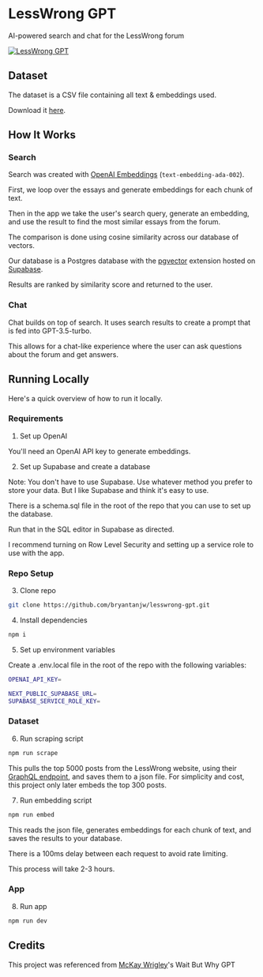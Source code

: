 # LessWrong GPT

AI-powered search and chat for the LessWrong forum

[![LessWrong GPT](./public/lw.png)](https://lesswrong.com/)

## Dataset

The dataset is a CSV file containing all text & embeddings used.

Download it [here](https://drive.google.com/file/d/1FXYg5TlY6-oMFeCMS0nOsZi7YJjXLBKa/view?usp=sharing).

## How It Works

### Search

Search was created with [OpenAI Embeddings](https://platform.openai.com/docs/guides/embeddings) (`text-embedding-ada-002`).

First, we loop over the essays and generate embeddings for each chunk of text.

Then in the app we take the user's search query, generate an embedding, and use the result to find the most similar essays from the forum.

The comparison is done using cosine similarity across our database of vectors.

Our database is a Postgres database with the [pgvector](https://github.com/pgvector/pgvector) extension hosted on [Supabase](https://supabase.com/).

Results are ranked by similarity score and returned to the user.

### Chat

Chat builds on top of search. It uses search results to create a prompt that is fed into GPT-3.5-turbo.

This allows for a chat-like experience where the user can ask questions about the forum and get answers.

## Running Locally

Here's a quick overview of how to run it locally.

### Requirements

1. Set up OpenAI

You'll need an OpenAI API key to generate embeddings.

2. Set up Supabase and create a database

Note: You don't have to use Supabase. Use whatever method you prefer to store your data. But I like Supabase and think it's easy to use.

There is a schema.sql file in the root of the repo that you can use to set up the database.

Run that in the SQL editor in Supabase as directed.

I recommend turning on Row Level Security and setting up a service role to use with the app.

### Repo Setup

3. Clone repo

```bash
git clone https://github.com/bryantanjw/lesswrong-gpt.git
```

4. Install dependencies

```bash
npm i
```

5. Set up environment variables

Create a .env.local file in the root of the repo with the following variables:

```bash
OPENAI_API_KEY=

NEXT_PUBLIC_SUPABASE_URL=
SUPABASE_SERVICE_ROLE_KEY=
```

### Dataset

6. Run scraping script

```bash
npm run scrape
```

This pulls the top 5000 posts from the LessWrong website, using their [GraphQL endpoint](https://www.lesswrong.com/graphiql), and saves them to a json file. For simplicity and cost, this project only later embeds the top 300 posts.

7. Run embedding script

```bash
npm run embed
```

This reads the json file, generates embeddings for each chunk of text, and saves the results to your database.

There is a 100ms delay between each request to avoid rate limiting.

This process will take 2-3 hours.

### App

8. Run app

```bash
npm run dev
```

## Credits

This project was referenced from [McKay Wrigley](https://twitter.com/mckaywrigley)'s Wait But Why GPT

